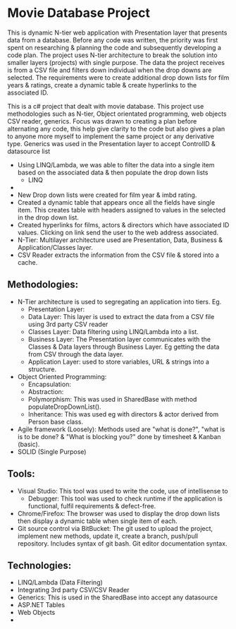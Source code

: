 # Movie Database Project 

This is dynamic N-tier web application with Presentation layer that presents data from a database. Before any code was written, the priority was first spent on researching & planning the code and subsequently developing a code plan. 
The project uses N-tier architecture to break the solution into smaller layers (projects) with single purpose. The data the project receives is from a CSV file and filters down individual when the drop downs are selected. 
The requirements were to create additional drop down lists for film years & ratings, create a dynamic table & create hyperlinks to the associated ID. 



This is a c# project that dealt with movie database. This project use methodologies such as N-tier, Object orientated programming, web objects
CSV reader, generics. Focus was drawn to creating a plan before alternating any code, this help give clarity to the code but also
gives a plan to anyone more myself to implement the same project or any derivative type. Generics was used in the Presentation layer
to accept ControlID & datasource list

- Using LINQ/Lambda, we was able to filter the data into a single item based on the associated data & then populate the drop down lists
    - LINQ
- 
- New Drop down lists were created for film year & imbd rating. 
- Created a dynamic table that appears once all the fields have single item. This creates table with headers assigned to values in the selected in the drop down list. 
- Created hyperlinks for films, actors & directors which have associated ID values. Clicking on link send the user to the web address associated. 
- N-Tier: Multilayer architecture used are Presentation, Data, Business & Application/Classes layer.
- CSV Reader extracts the information from the CSV file & stored into a cache.  

## Methodologies: 

- N-Tier architecture is used to segregating an application into tiers. Eg.
    - Presentation Layer: 
    - Data Layer: This layer is used to extract the data from a CSV file using 3rd party CSV reader
    - Classes Layer: Data filtering using LINQ/Lambda into a list. 
    - Business Layer: The Presentation layer communicates with the Classes & Data layers through Business Layer. Eg getting the data from CSV through the data layer.  
    - Application Layer: used to store variables, URL & strings into a structure.  
- Object Oriented Programming: 
	- Encapsulation: 
	- Abstraction: 
	- Polymorphism: This was used in SharedBase with method populateDropDownList().
	- Inheritance: This was used eg with directors & actor derived from Person base class.  
- Agile framework (Loosely): Methods used are "what is done?", "what is is to be done? & "What is blocking you?" done by timesheet & Kanban (basic). 
- SOLID (Single Purpose)

## Tools:
- Visual Studio: This tool was used to write the code, use of intellisense to  
	- Debugger: This tool was used to check runtime if the application is functional, fulfil requirements & defect-free. 
- Chrome/Firefox: The browser was used to display the drop down lists then display a dynamic table when single item of each.  
- Git source control via BitBucket: The git used to upload the project, implement new methods, update it, create a branch, push/pull repository. Includes syntax of git bash. Git editor documentation syntax. 


## Technologies: 
- LINQ/Lambda (Data Filtering)
- Integrating 3rd party CSV/CSV Reader
- Generics: This is used in the SharedBase into accept any datasource
- ASP.NET Tables
- Web Objects
- 

